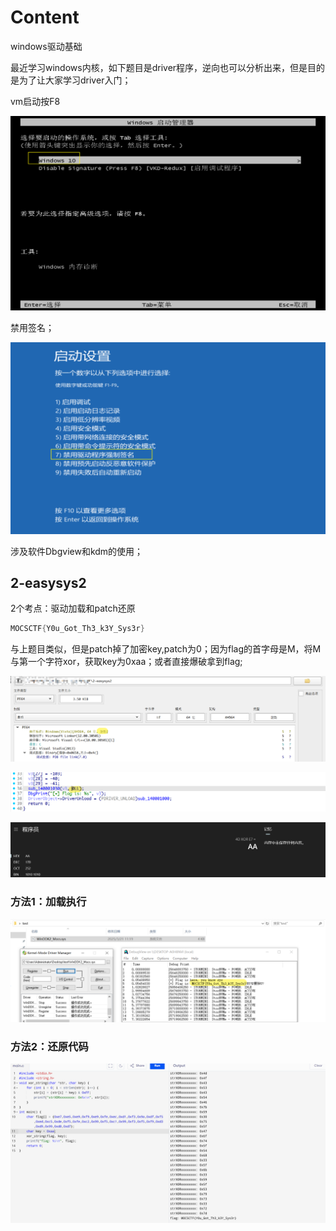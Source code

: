 # Content

windows驱动基础

最近学习windows内核，如下题目是driver程序，逆向也可以分析出来，但是目的是为了让大家学习driver入门；

vm启动按F8

![image-20250325124952277](img/image-20250325124952277.png)

禁用签名；

![image-20250325125005183](img/image-20250325125005183.png)

涉及软件Dbgview和kdm的使用；

## 2-easysys2

2个考点：驱动加载和patch还原

```c
MOCSCTF{Y0u_Got_Th3_k3Y_Sys3r}
```

与上题目类似，但是patch掉了加密key,patch为0；因为flag的首字母是M，将M与第一个字符xor，获取key为0xaa；或者直接爆破拿到flag;

![image-20250321112748311](img/image-20250321112748311.png)

![image-20250321112558241](img/image-20250321112558241.png)

![image-20250321112341053](img/image-20250321112341053.png)

### 方法1：加载执行

![image-20250321112114741](img/image-20250321112114741.png)

### 方法2：还原代码

![image-20250321111847489](img/image-20250321111847489.png)
